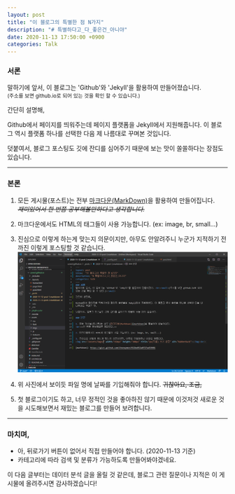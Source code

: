 ```yaml
---
layout: post
title: "이 블로그의 특별한 점 N가지"
description: "# 특별하다고_다_좋은건_아니야"
date: 2020-11-13 17:50:00 +0900
categories: Talk
---
```

### 서론
말하기에 앞서, 이 블로그는 'Github'와 'Jekyll'을 활용하여 만들어졌습니다. <br><small>(주소를 보면 github.io로 되어 있는 것을 확인 할 수 있습니다.)</small>

간단히 설명해,

Github에서 페이지를 띄워주는데 페이지 플랫폼을 Jekyll에서 지원해줍니다. 이 블로그 역시 플랫폼 하나를 선택한 다음 제 나름대로 꾸며본 것입니다.

덧붙여서, 블로그 포스팅도 깃에 잔디를 심어주기 때문에 보는 맛이 쏠쏠하다는 장점도 있습니다.

---

### 본론

1. 모든 게시물(포스트)는 전부 [마크다운(MarkDown)][markdown]을 활용하여 만들어집니다.
<br>_~~재미있어서 한 번쯤 공부해볼만하다고 생각합니다.~~_

2. 마크다운에서도 HTML의 태그들이 사용 가능합니다. (ex: image, br, small...)

3. 진심으로 이렇게 하는게 맞는지 의문이지만, 아무도 안알려주니 누군가 지적하기 전까진 이렇게 포스팅할 것 같습니다.
![now_working](/assets/imgs/post_2/now_working.png "내가 일하는 방법.jpg")

4. 위 사진에서 보이듯 파일 명에 날짜를 기입해줘야 합니다. ~~귀찮아요, 조금,~~

5. 첫 블로그이기도 하고, 너무 정적인 것을 좋아하진 않기 때문에 이것저것 새로운 것을 시도해보면서 재밌는 블로그를 만들어 보려합니다.

---

### 마치며,
* 아, 뒤로가기 버튼이 없어서 직접 만들어야 합니다. (2020-11-13 기준)
* 카테고리에 따라 검색 및 분류가 가능하도록 만들어봐야겠네요.

이 다음 글부터는 데이터 분석 글을 올릴 것 같은데, 블로그 관련 질문이나 지적은 이 게시물에 올려주시면 감사하겠습니다!



[markdown]: https://gist.github.com/ihoneymon/652be052a0727ad59601
